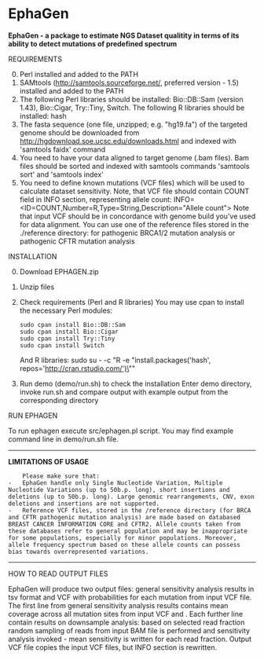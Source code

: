 # EphaGen
**EphaGen - a package to estimate NGS Dataset qualitity in terms of its ability to detect mutations of predefined spectrum**

REQUIREMENTS

0. Perl installed and added to the PATH
1. SAMtools (http://samtools.sourceforge.net/, preferred version - 1.5) installed and added to the PATH
2. The following Perl libraries should be installed: Bio::DB::Sam (version 1.43), Bio::Cigar, Try::Tiny, Switch. The following R libraries should be installed: hash
3. The fasta sequence (one file, unzipped; e.g. "hg19.fa") of the targeted genome should be downloaded from http://hgdownload.soe.ucsc.edu/downloads.html and indexed with 'samtools faidx' command
4. You need to have your data aligned to target genome (.bam files). Bam files should be sorted and indexed with samtools commands 'samtools sort' and 'samtools index'
5. You need to define known mutations (VCF files) which will be used to calculate dataset sensitivity. Note, that VCF file should contain COUNT field in INFO section, representing allele count:
	INFO=<ID=COUNT,Number=R,Type=String,Description="Allele count">
   Note that input VCF should be in concordance with genome build you've used for data alignment.
   You can use one of the reference files stored in the ./reference directory: for pathogenic BRCA1/2 mutation analysis or pathogenic CFTR mutation analysis

INSTALLATION

0. Download EPHAGEN.zip
1. Unzip files
2. Check requirements (Perl and R libraries)
   You may use cpan to install the necessary Perl modules:
   
	   sudo cpan install Bio::DB::Sam
	   sudo cpan install Bio::Cigar
	   sudo cpan install Try::Tiny
	   sudo cpan install Switch
   And R libraries:
	   sudo su - -c "R -e \"install.packages('hash', repos='http://cran.rstudio.com/')\""
3. Run demo (demo/run.sh) to check the installation	
   Enter demo directory, invoke run.sh and compare output with example output from the corresponding directory

RUN EPHAGEN

To run ephagen execute src/ephagen.pl script. You may find example command line in demo/run.sh file.

---------------------------------------------------------------------------------------------------------------------------

****************LIMITATIONS OF USAGE****************

		Please make sure that:
	-	EphaGen handle only Single Nucleotide Variation, Multiple Nucleotide Variations (up to 50b.p. long), short insertions and deletions (up to 50b.p. long). Large genomic rearrangements, CNV, exon deletions and insertions are not supported.
	-	Reference VCF files, stored in the /reference directory (for BRCA and CFTR pathogenic mutation analysis) are made based on databased BREAST CANCER INFORMATION CORE and CFTR2. Allele counts taken from these databases refer to general population and may be inappropriate for some populations, especially for minor populations. Moreover, allele frequency spectrum based on these allele counts can possess bias towards overrepresented variations.

---------------------------------------------------------------------------------------------------------------------------

HOW TO READ OUTPUT FILES

EphaGen will produce two output files: general sensitivity analysis results in tsv format and VCF with probabilities for each mutation from input VCF file.
The first line from general sensitivity analysis results contains mean coverage across all mutation sites from input VCF and . Each further line contain results on downsample analysis: based on selected read fraction random sampling of reads from input BAM file is performed and sensitivity analysis invoked - mean sensitivity is written for each read fraction.
Output VCF file copies the input VCF files, but INFO section is rewritten.










